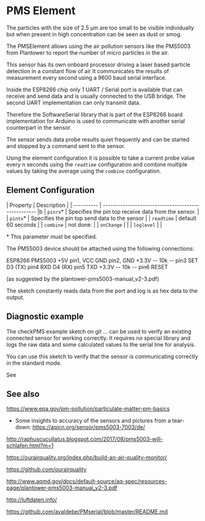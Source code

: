# PMS Element

The particles with the size of 2.5 µm are too small to be visible individually but when present in high concentration can be seen as dust or smog.

The PMSElement allows using the air pollution sensors like the PMS5003 from Plantower to report the number of micro particles in the air.

This sensor has its own onboard processor driving a laser based particle detection in a constant flow of air
It communicates the results of measurement every second using a 9600 baud serial interface.

Inside the ESP8266 chip only 1 UART / Serial port is available that can receive and send data and is usually connected to the USB bridge. The second UART
implementation can only transmit data.

Therefore the SoftwareSerial library that is part of the ESP8266 board implementation for Arduino is used to communicate with another serial
counterpart in the sensor.

The sensor sends data probe results quiet frequently and can be started and stopped by a command sent to the sensor.

Using the element configuration it is possible to take a current probe value every n seconds using the `readtime` configuration and combine multiple values by taking the average using the `combine` configuration.

## Element Configuration

| Property   | Description                                         |
| ---------- | --------------------------------------------------- |b
| `pinrx`\*  | Specifies the pin top receive data from the sensor. |
| `pintx`\*  | Specifies the pin top send data to the sensor       |
| `readtime` | default 60 seconds                                  |
| `combine` | not done.                                  |
| `onChange`  |                                            |
| `loglevel`  |                                            |

\* This parameter must be specified.



The PMS5003 device should be attached using the following connections:

ESP8266         PMS5003
+5V             pin1, VCC
GND             pin2, GND
+3.3V -- 10k -- pin3 SET
D3 (TX)         pin4 RXD
D4 (RX)         pin5 TXD
+3.3V -- 10k -- pin6 RESET

(as suggested by the plantower-pms5003-manual_v2-3.pdf)


The sketch constantly reads data from the port and log is as hex data to the
output.

## Diagnostic example

The checkPMS example sketch on git ... can be used to verify an existing connected sensor for working correctly.
It requires no special library and logs the raw data and some calculated values to the serial line for analysis.

You can use this sketch to verify that the sensor is communicating correctly in the standard mode.

See





## See also

https://www.epa.gov/pm-pollution/particulate-matter-pm-basics

* Some insights to accuracy of the sensors and pictures from a tear-down:
https://aqicn.org/sensor/pms5003-7003/de/

http://raphuscucullatus.blogspot.com/2017/08/pms5003-will-schlafen.html?m=1

https://ourairquality.org/index.php/build-an-air-quality-monitor/

https://github.com/ourairquality

http://www.aqmd.gov/docs/default-source/aq-spec/resources-page/plantower-pms5003-manual_v2-3.pdf

http://luftdaten.info/

https://github.com/avaldebe/PMserial/blob/master/README.md